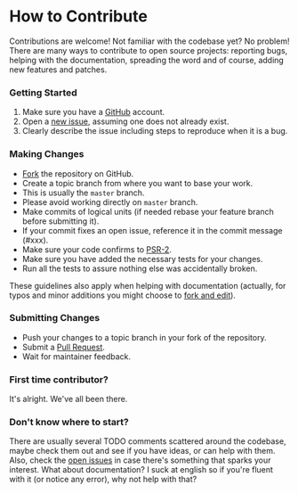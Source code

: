 # How to Contribute

Contributions are welcome! Not familiar with the codebase yet? No problem!
There are many ways to contribute to open source projects: reporting bugs,
helping with the documentation, spreading the word and of course, adding
new features and patches.


### Getting Started

1. Make sure you have a [GitHub](https://github.com/) account.
2. Open a [new issue](issues), assuming one does not already exist.
3. Clearly describe the issue including steps to reproduce when it is a bug.


### Making Changes

* [Fork](https://help.github.com/articles/fork-a-repo) the repository on GitHub.
* Create a topic branch from where you want to base your work.
* This is usually the `master` branch.
* Please avoid working directly on `master` branch.
* Make commits of logical units (if needed rebase your feature branch before
  submitting it).
* If your commit fixes an open issue, reference it in the commit message (#xxx).
* Make sure your code confirms to [PSR-2](https://github.com/php-fig/fig-standards/blob/master/accepted/PSR-2-coding-style-guide.md).
* Make sure you have added the necessary tests for your changes.
* Run all the tests to assure nothing else was accidentally broken.

These guidelines also apply when helping with documentation (actually, for
typos and minor additions you might choose to [fork and edit](https://github.com/blog/844-forking-with-the-edit-button)).


### Submitting Changes

* Push your changes to a topic branch in your fork of the repository.
* Submit a [Pull Request](https://help.github.com/articles/creating-a-pull-request).
* Wait for maintainer feedback.


### First time contributor?

It's alright. We've all been there.


### Don't know where to start?

There are usually several TODO comments scattered around the codebase, maybe
check them out and see if you have ideas, or can help with them. Also, check
the [open issues](issues) in case there's something that sparks your interest. What
about documentation?  I suck at english so if you're fluent with it (or notice
any error), why not help with that?